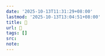 ```yaml
---
date: '2025-10-13T11:31:29+08:00'
lastmod: '2025-10-13T13:04:51+08:00'
title: 󰩧
url: 󰩧
tags: []
src:
note:
---
```

